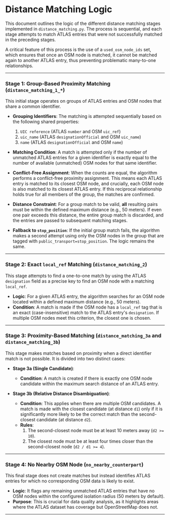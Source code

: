 # Distance Matching Logic

This document outlines the logic of the different distance matching stages implemented in `distance_matching.py`. The process is sequential, and each stage attempts to match ATLAS entries that were not successfully matched in the preceding stages.

A critical feature of this process is the use of a `used_osm_node_ids` set, which ensures that once an OSM node is matched, it cannot be matched again to another ATLAS entry, thus preventing problematic many-to-one relationships.

---

### Stage 1: Group-Based Proximity Matching (`distance_matching_1_*`)

This initial stage operates on groups of ATLAS entries and OSM nodes that share a common identifier.

- **Grouping Identifiers**: The matching is attempted sequentially based on the following shared properties:
    1.  `UIC reference` (ATLAS `number` and OSM `uic_ref`)
    2.  `uic_name` (ATLAS `designationOfficial` and OSM `uic_name`)
    3.  `name` (ATLAS `designationOfficial` and OSM `name`)

- **Matching Condition**: A match is attempted only if the number of unmatched ATLAS entries for a given identifier is exactly equal to the number of available (unmatched) OSM nodes for that same identifier.

- **Conflict-Free Assignment**: When the counts are equal, the algorithm performs a conflict-free proximity assignment. This means each ATLAS entry is matched to its closest OSM node, and crucially, each OSM node is also matched to its closest ATLAS entry. If this reciprocal relationship holds true for all members of the group, the matches are confirmed.

- **Distance Constraint**: For a group match to be valid, **all** resulting pairs must be within the defined maximum distance (e.g., 50 meters). If even one pair exceeds this distance, the entire group match is discarded, and the entries are passed to subsequent matching stages.

- **Fallback to `stop_position`**: If the initial group match fails, the algorithm makes a second attempt using only the OSM nodes in the group that are tagged with `public_transport=stop_position`. The logic remains the same.

---

### Stage 2: Exact `local_ref` Matching (`distance_matching_2`)

This stage attempts to find a one-to-one match by using the ATLAS `designation` field as a precise key to find an OSM node with a matching `local_ref`.

- **Logic**: For a given ATLAS entry, the algorithm searches for an OSM node located within a defined maximum distance (e.g., 50 meters).
- **Condition**: A match is made if the OSM node has a `local_ref` tag that is an exact (case-insensitive) match to the ATLAS entry's `designation`. If multiple OSM nodes meet this criterion, the closest one is chosen.

---

### Stage 3: Proximity-Based Matching (`distance_matching_3a` and `distance_matching_3b`)

This stage makes matches based on proximity when a direct identifier match is not possible. It is divided into two distinct cases:

- **Stage 3a (Single Candidate)**:
    - **Condition**: A match is created if there is exactly one OSM node candidate within the maximum search distance of an ATLAS entry.

- **Stage 3b (Relative Distance Disambiguation)**:
    - **Condition**: This applies when there are multiple OSM candidates. A match is made with the closest candidate (at distance `d1`) only if it is significantly more likely to be the correct match than the second-closest candidate (at distance `d2`).
    - **Rules**:
        1. The second-closest node must be at least 10 meters away (`d2 >= 10`).
        2. The closest node must be at least four times closer than the second-closest node (`d2 / d1 >= 4`).

---

### Stage 4: No Nearby OSM Node (`no_nearby_counterpart`)

This final stage does not create matches but instead identifies ATLAS entries for which no corresponding OSM data is likely to exist.

- **Logic**: It flags any remaining unmatched ATLAS entries that have no OSM nodes within the configured isolation radius (50 meters by default).
- **Purpose**: This is crucial for data quality analysis, as it highlights areas where the ATLAS dataset has coverage but OpenStreetMap does not.

---
